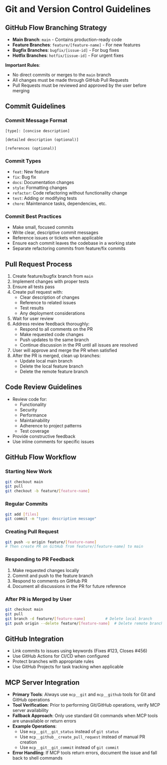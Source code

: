 # Git and Version Control Guidelines

## GitHub Flow Branching Strategy

- **Main Branch**: `main` - Contains production-ready code
- **Feature Branches**: `feature/[feature-name]` - For new features
- **Bugfix Branches**: `bugfix/[issue-id]` - For bug fixes
- **Hotfix Branches**: `hotfix/[issue-id]` - For urgent fixes

**Important Rules**:
- No direct commits or merges to the `main` branch
- All changes must be made through GitHub Pull Requests
- Pull Requests must be reviewed and approved by the user before merging

## Commit Guidelines

### Commit Message Format

```
[type]: [concise description]

[detailed description (optional)]

[references (optional)]
```

### Commit Types

- `feat`: New feature
- `fix`: Bug fix
- `docs`: Documentation changes
- `style`: Formatting changes
- `refactor`: Code refactoring without functionality change
- `test`: Adding or modifying tests
- `chore`: Maintenance tasks, dependencies, etc.

### Commit Best Practices

- Make small, focused commits
- Write clear, descriptive commit messages
- Reference issues or tickets when applicable
- Ensure each commit leaves the codebase in a working state
- Separate refactoring commits from feature/fix commits

## Pull Request Process

1. Create feature/bugfix branch from `main`
2. Implement changes with proper tests
3. Ensure all tests pass
4. Create pull request with:
   - Clear description of changes
   - Reference to related issues
   - Test results
   - Any deployment considerations
5. Wait for user review
6. Address review feedback thoroughly:
   - Respond to all comments on the PR
   - Make requested code changes
   - Push updates to the same branch
   - Continue discussion in the PR until all issues are resolved
7. User will approve and merge the PR when satisfied
8. After the PR is merged, clean up branches:
   - Update local main branch
   - Delete the local feature branch
   - Delete the remote feature branch

## Code Review Guidelines

- Review code for:
  - Functionality
  - Security
  - Performance
  - Maintainability
  - Adherence to project patterns
  - Test coverage
- Provide constructive feedback
- Use inline comments for specific issues

## GitHub Flow Workflow

### Starting New Work

```bash
git checkout main
git pull
git checkout -b feature/[feature-name]
```

### Regular Commits

```bash
git add [files]
git commit -m "type: descriptive message"
```

### Creating Pull Request

```bash
git push -u origin feature/[feature-name]
# Then create PR on GitHub from feature/[feature-name] to main
```

### Responding to PR Feedback

1. Make requested changes locally
2. Commit and push to the feature branch
3. Respond to comments on GitHub PR
4. Document all discussions in the PR for future reference

### After PR is Merged by User

```bash
git checkout main
git pull
git branch -d feature/[feature-name]         # Delete local branch
git push origin --delete feature/[feature-name]  # Delete remote branch
```

## GitHub Integration

- Link commits to issues using keywords (Fixes #123, Closes #456)
- Use GitHub Actions for CI/CD when configured
- Protect branches with appropriate rules
- Use GitHub Projects for task tracking when applicable

## MCP Server Integration

- **Primary Tools**: Always use `mcp__git` and `mcp__github` tools for Git and GitHub operations
- **Tool Verification**: Prior to performing Git/GitHub operations, verify MCP server availability
- **Fallback Approach**: Only use standard Git commands when MCP tools are unavailable or return errors
- **Example Operations**:
  - Use `mcp__git__git_status` instead of `git status`
  - Use `mcp__github__create_pull_request` instead of manual PR creation
  - Use `mcp__git__git_commit` instead of `git commit`
- **Error Handling**: If MCP tools return errors, document the issue and fall back to shell commands
